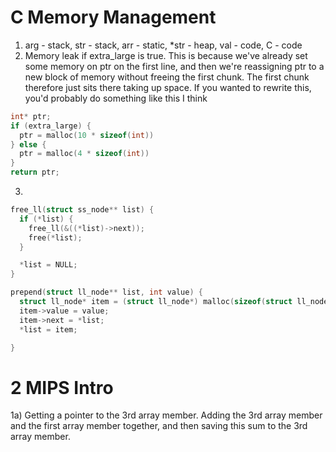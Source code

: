 # C Memory Management

1. arg - stack, str - stack, arr - static, \*str - heap, val - code, C - code
2. Memory leak if extra_large is true. This is because we've already set some memory on ptr on the first line, and then we're reassigning ptr to a new block of memory without freeing the first chunk. The first chunk therefore just sits there taking up space. If you wanted to rewrite this, you'd probably do something like this I think

```c
int* ptr;
if (extra_large) {
  ptr = malloc(10 * sizeof(int))
} else {
  ptr = malloc(4 * sizeof(int))
}
return ptr;
```

3.

```c
free_ll(struct ss_node** list) {
  if (*list) {
    free_ll(&((*list)->next));
    free(*list);
  }

  *list = NULL;
}
```

```c
prepend(struct ll_node** list, int value) {
  struct ll_node* item = (struct ll_node*) malloc(sizeof(struct ll_node));
  item->value = value;
  item->next = *list;
  *list = item;

}
```

# 2 MIPS Intro

1a) Getting a pointer to the 3rd array member. Adding the 3rd array member and the first array member together, and then saving this sum to the 3rd array member.
